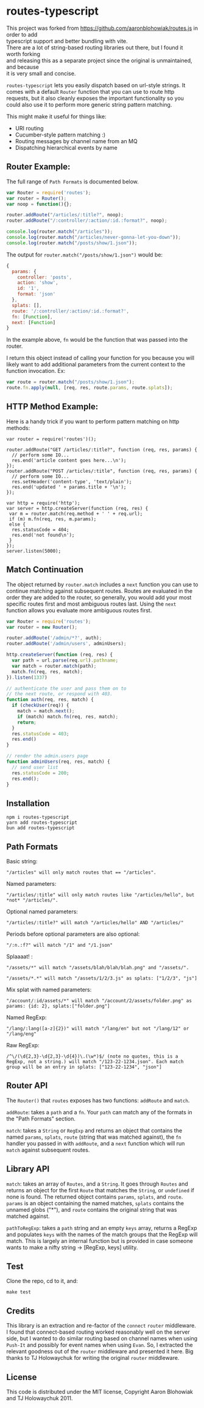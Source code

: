 # routes-typescript 

This project was forked from https://github.com/aaronblohowiak/routes.js in order to add  
typescript support and better bundling with vite.   
There are a lot of string-based routing libraries out there, but I found it worth forking  
and releasing this as a separate project since the original is unmaintained, and because  
it is very small and concise.

`routes-typescript` lets you easily dispatch based on url-style strings.  It comes with a default `Router` function that you can use to route http requests, but it also cleanly exposes the important functionality so you could also use it to perform more generic string pattern matching.

This might make it useful for things like:

* URI routing
* Cucumber-style pattern matching :)
* Routing messages by channel name from an MQ
* Dispatching hierarchical events by name

## Router Example:

The full range of `Path Formats` is documented below.

```js
var Router = require('routes');
var router = Router();
var noop = function(){};

router.addRoute("/articles/:title?", noop);
router.addRoute("/:controller/:action/:id.:format?", noop);

console.log(router.match("/articles"));
console.log(router.match("/articles/never-gonna-let-you-down"));
console.log(router.match("/posts/show/1.json"));

```

The output for `router.match("/posts/show/1.json")` would be:
```js
{
  params: {
    controller: 'posts',
    action: 'show',
    id: '1',
    format: 'json'
  },
  splats: [],
  route: '/:controller/:action/:id.:format?',
  fn: [Function],
  next: [Function]
}
```

In the example above, `fn` would be the function that was passed into the router.


I return this object instead of calling your function for you because you will likely want to add additional parameters from the current context to the function invocation. Ex:

```js
var route = router.match("/posts/show/1.json");
route.fn.apply(null, [req, res, route.params, route.splats]);
```

## HTTP Method Example:

Here is a handy trick if you want to perform pattern matching on http methods:

```
var router = require('routes')();

router.addRoute("GET /articles/:title?", function (req, res, params) {
  // perform some IO...
  res.end('article content goes here...\n');
});
router.addRoute("POST /articles/:title", function (req, res, params) {
  // perform some IO...
  res.setHeader('content-type', 'text/plain');
  res.end('updated ' + params.title + '\n');
});

var http = require('http');
var server = http.createServer(function (req, res) {
 var m = router.match(req.method + ' ' + req.url);
 if (m) m.fn(req, res, m.params);
 else {
  res.statusCode = 404;
  res.end('not found\n');
 }
});
server.listen(5000);
```

## Match Continuation

The object returned by `router.match` includes a `next` function you can use to continue matching against subsequent routes. Routes are evaluated in the order they are added to the router, so generally, you would add your most specific routes first and most ambiguous routes last. Using the `next` function allows you evaluate more ambiguous routes first.

```js
var Router = require('routes');
var router = new Router();

router.addRoute('/admin/*?', auth);
router.addRoute('/admin/users', adminUsers);

http.createServer(function (req, res) {
  var path = url.parse(req.url).pathname;
  var match = router.match(path);
  match.fn(req, res, match);
}).listen(1337)

// authenticate the user and pass them on to
// the next route, or respond with 403.
function auth(req, res, match) {
  if (checkUser(req)) {
    match = match.next();
    if (match) match.fn(req, res, match);
    return;
  }
  res.statusCode = 403;
  res.end()
}

// render the admin.users page
function adminUsers(req, res, match) {
  // send user list
  res.statusCode = 200;
  res.end();
}
```

## Installation

    npm i routes-typescript
    yarn add routes-typescript
    bun add routes-typescript

## Path Formats

Basic string:

    "/articles" will only match routes that == "/articles".

Named parameters:

    "/articles/:title" will only match routes like "/articles/hello", but *not* "/articles/".

Optional named parameters:

    "/articles/:title?" will match "/articles/hello" AND "/articles/"

Periods before optional parameters are also optional:

    "/:n.:f?" will match "/1" and "/1.json"

Splaaaat! :

    "/assets/*" will match "/assets/blah/blah/blah.png" and "/assets/".

    "/assets/*.*" will match "/assets/1/2/3.js" as splats: ["1/2/3", "js"]

Mix splat with named parameters:

    "/account/:id/assets/*" will match "/account/2/assets/folder.png" as params: {id: 2}, splats:["folder.png"]


Named RegExp:

    "/lang/:lang([a-z]{2})" will match "/lang/en" but not "/lang/12" or "/lang/eng"

Raw RegExp:

    /^\/(\d{2,3}-\d{2,3}-\d{4})\.(\w*)$/ (note no quotes, this is a RegExp, not a string.) will match "/123-22-1234.json". Each match group will be an entry in splats: ["123-22-1234", "json"]


## Router API

The `Router()` that `routes` exposes has two functions: `addRoute` and `match`.

`addRoute`: takes a `path` and a `fn`. Your `path` can match any of the formats in the "Path Formats" section.

`match`: takes a `String` or `RegExp` and returns an object that contains the named `params`, `splats`, `route` (string that was matched against), the `fn` handler you passed in with `addRoute`, and a `next` function which will run `match` against subsequent routes.

## Library API

`match`: takes an array of `Routes`, and a `String`. It goes through `Routes` and returns an object for the first `Route` that matches the `String`, or `undefined` if none is found. The returned object contains `params`, `splats`, and `route`. `params` is an object containing the named matches, `splats` contains the unnamed globs ("*"), and `route` contains the original string that was matched against.

`pathToRegExp`: takes a `path` string and an empty `keys` array, returns a RegExp and populates `keys` with the names of the match groups that the RegExp will match. This is largely an internal function but is provided in case someone wants to make a nifty string -> [RegExp, keys] utility.


## Test

Clone the repo, cd to it, and:

    make test

## Credits

This library is an extraction and re-factor of the `connect` `router` middleware.  I found that connect-based routing worked reasonably well on the server side, but I wanted to do similar routing based on channel names when using `Push-It` and possibly for event names when using `Evan`.  So, I extracted the relevant goodness out of the `router` middleware and presented it here.  Big thanks to TJ Holowaychuk for writing the original `router` middleware.

## License

This code is distributed under the MIT license, Copyright Aaron Blohowiak and TJ Holowaychuk 2011.

